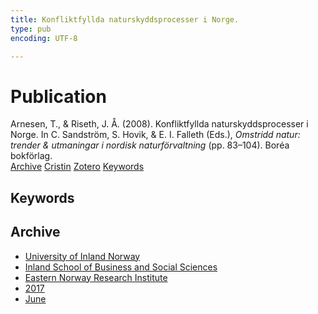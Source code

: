 ```yaml
---
title: Konfliktfyllda naturskyddsprocesser i Norge.
type: pub
encoding: UTF-8

---
```

<h1>Publication</h1>
<article id="csl-bib-container-BDM7B485" class="csl-bib-container">
  <div class="csl-bib-body"> <div class="csl-entry">Arnesen, T., &#38; Riseth, J. Å. (2008). Konfliktfyllda naturskyddsprocesser i Norge. In C. Sandström, S. Hovik, &#38; E. I. Falleth (Eds.), <i>Omstridd natur: trender &#38; utmaningar i nordisk naturförvaltning</i> (pp. 83–104). Boréa bokförlag.</div> </div>
  <div class="csl-bib-buttons">
    <a href="#taxonomy-article-BDM7B485" alt="archive" class="csl-bib-button">Archive</a>
    <a href="https://app.cristin.no/results/show.jsf?id=1479556" alt="Cristin" class="csl-bib-button">Cristin</a>
    <a href="http://zotero.org/groups/5881554/items/BDM7B485" alt="Zotero" class="csl-bib-button">Zotero</a>
    <a href="#keywords-article-BDM7B485" alt="keywords" class="csl-bib-button">Keywords</a>
  </div>
  <div id="csl-bib-meta-container-BDM7B485"></div>
</article>
<div id="csl-bib-meta-BDM7B485" class="csl-bib-meta">
  <article id="keywords-article-BDM7B485" class="keywords-article">
    <h1>Keywords</h1>
    
  </article>
  <article id="taxonomy-article-BDM7B485" class="taxonomy-article">
    <h1>Archive</h1>
    <ul>
      <li>
        <a href="/en/archive/?key=3DCRN523">University of Inland Norway</a>
      </li>
      <li>
        <a href="/en/archive/?key=DU8Q9LN9">Inland School of Business and Social Sciences</a>
      </li>
      <li>
        <a href="/en/archive/?key=IRYXBU4S">Eastern Norway Research Institute</a>
      </li>
      <li>
        <a href="/en/archive/?key=7QNIXLIV">2017</a>
      </li>
      <li>
        <a href="/en/archive/?key=35L527YE">June</a>
      </li>
    </ul>
  </article>
</div>

